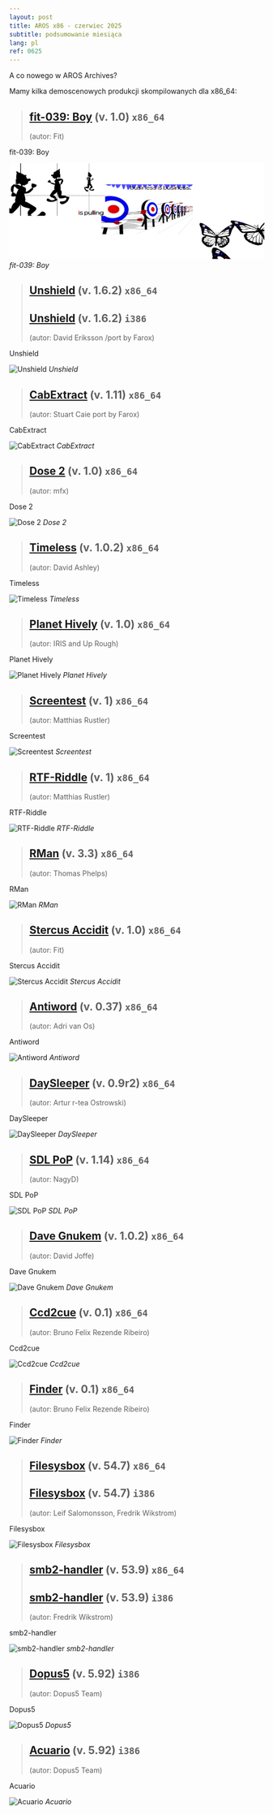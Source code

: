 ```yaml
---
layout: post
title: AROS x86 - czerwiec 2025
subtitle: podsumowanie miesiąca
lang: pl
ref: 0625
---
```


A co nowego w AROS Archives?

Mamy kilka demoscenowych produkcji skompilowanych dla x86_64:

> ## [fit-039: Boy](https://archives.arosworld.org/?function=showfile&file=demo/scene/fit/boy.x86_64-aros-v11.zip) (v. 1.0) `x86_64`
> (autor:	Fit)

fit-039: Boy

![fit-039: Boy](/assets/img/0625/boy.png)
*fit-039: Boy*

> ## [Unshield](https://archives.arosworld.org/?function=showfile&file=utility/archive/unshield1.6.2.x86_64-aros-v11.zip) (v. 1.6.2) `x86_64`
> ## [Unshield](https://archives.arosworld.org/?function=showfile&file=utility/archive/unshield-1.6.2.i386-aros.zip) (v. 1.6.2) `i386`
> (autor: David Eriksson /port by Farox)

Unshield

![Unshield](/assets/img/0625/unshield.png)
*Unshield*

> ## [CabExtract](https://archives.arosworld.org/?function=showfile&file=utility/archive/cabextract1.11.x86_64-aros-v11.zip) (v. 1.11) `x86_64`
> (autor: Stuart Caie port by Farox)

CabExtract

![CabExtract](/assets/img/0625/cabextract.png)
*CabExtract*

> ## [Dose 2](https://archives.arosworld.org/?function=showfile&file=demo/scene/dose2.x86_64-aros-v11.zip) (v. 1.0) `x86_64`
> (autor:	mfx)

Dose 2

![Dose 2](/assets/img/0625/dose2.jpg)
*Dose 2*

> ## [Timeless](https://archives.arosworld.org/?function=showfile&file=demo/scene/timeless.x86_64-aros-v11.zip) (v. 1.0.2) `x86_64`
> (autor:	David Ashley)

Timeless

![Timeless](/assets/img/0625/timeless.jpg)
*Timeless*

> ## [Planet Hively](https://archives.arosworld.org/?function=showfile&file=demo/music/planethively.x86_64-aros-v11.zip) (v. 1.0) `x86_64`
> (autor:	IRIS and Up Rough)

Planet Hively

![Planet Hively](/assets/img/0625/planethively.jpg)
*Planet Hively*

> ## [Screentest](https://archives.arosworld.org/?function=showfile&file=demo/misc/screentest-v1.x86_64-aros-v11.zip) (v. 1) `x86_64`
> (autor:	Matthias Rustler)

Screentest

![Screentest](/assets/img/0625/screentest.jpg)
*Screentest*

> ## [RTF-Riddle](https://archives.arosworld.org/?function=showfile&file=utility/text/convert/rtf-riddle-v3.97b.x86_64-aros-v11.zip) (v. 1) `x86_64`
> (autor:	Matthias Rustler)

RTF-Riddle

![RTF-Riddle](/assets/img/0625/rtf-riddle.jpg)
*RTF-Riddle*

> ## [RMan](https://archives.arosworld.org/?function=showfile&file=utility/text/convert/rman-v3.3.x86_64-aros-v11.zip) (v. 3.3) `x86_64`
> (autor:	Thomas Phelps)

RMan

![RMan](/assets/img/0625/rman.jpg)
*RMan*

> ## [Stercus Accidit](https://archives.arosworld.org/?function=showfile&file=demo/scene/fit/stercus.x86_64-aros-v11.zip) (v. 1.0) `x86_64`
> (autor:	Fit)

Stercus Accidit

![Stercus Accidit](/assets/img/0625/stercus.jpg)
*Stercus Accidit*

> ## [Antiword](https://archives.arosworld.org/?function=showfile&file=utility/text/convert/antiword-v0.37.x86_64-aros-v11.zip) (v. 0.37) `x86_64`
> (autor:	Adri van Os)

Antiword

![Antiword](/assets/img/0625/antiword.jpg)
*Antiword*

> ## [DaySleeper](https://archives.arosworld.org/?function=showfile&file=utility/text/misc/daysleeper-v0.9r2.x86_64-aros-v11.zip) (v. 0.9r2) `x86_64`
> (autor:	Artur r-tea Ostrowski)

DaySleeper

![DaySleeper](/assets/img/0625/daysleeper.jpg)
*DaySleeper*

> ## [SDL PoP](https://archives.arosworld.org/?function=showfile&file=game/platform/sdlpop.x86_64-aros-v11.zip) (v. 1.14) `x86_64`
> (autor:	NagyD)

SDL PoP

![SDL PoP](/assets/img/0625/sdlpop.jpg)
*SDL PoP*


> ## [Dave Gnukem](https://archives.arosworld.org/?function=showfile&file=game/platform/davegnukem.x86_64-aros-v11.zip) (v. 1.0.2) `x86_64`
> (autor:	David Joffe)

Dave Gnukem

![Dave Gnukem](/assets/img/0625/davegnukem.jpg)
*Dave Gnukem*

> ## [Ccd2cue](https://archives.arosworld.org/?function=showfile&file=utility/filetool/ccd2cue-v01.x86_64-aros-v11.zip) (v. 0.1) `x86_64`
> (autor:	Bruno Felix Rezende Ribeiro)

Ccd2cue

![Ccd2cue](/assets/img/0625/ccd2cue.jpg)
*Ccd2cue*

> ## [Finder](https://archives.arosworld.org/?function=showfile&file=utility/filetool/finder-v3.1.x86_64-aros-v11.zip) (v. 0.1) `x86_64`
> (autor:	Bruno Felix Rezende Ribeiro)

Finder

![Finder](/assets/img/0625/finder.jpg)
*Finder*

> ## [Filesysbox](https://archives.arosworld.org/?function=showfile&file=library/filesysbox-v54.7.x86_64-aros-v11.zip) (v. 54.7) `x86_64`
> ## [Filesysbox](https://archives.arosworld.org/?function=showfile&file=library/misc/filesysbox-v54.7.i386-aros.lha) (v. 54.7) `i386`
> (autor:	Leif Salomonsson, Fredrik Wikstrom)

Filesysbox

![Filesysbox](/assets/img/0625/filesysbox.jpg)
*Filesysbox*

> ## [smb2-handler](https://archives.arosworld.org/?function=showfile&file=network/samba/smb2fs-v53.9.x86_64-aros-v11.zip) (v. 53.9) `x86_64`
> ## [smb2-handler](https://archives.arosworld.org/?function=showfile&file=network/samba/smb2fs-v53.9.i386-aros.lha) (v. 53.9) `i386`
> (autor:	Fredrik Wikstrom)

smb2-handler

![smb2-handler](/assets/img/0625/smb2-handler.jpg)
*smb2-handler*

> ## [Dopus5](https://archives.arosworld.org/?function=showfile&file=utility/filetool/dopus5_92_i386-aros.zip) (v. 5.92) `i386`
> (autor:	Dopus5 Team)

Dopus5

![Dopus5](/assets/img/0625/dopus5.jpg)
*Dopus5*

> ## [Acuario](https://archives.arosworld.org/?function=showfile&file=utility/misc/acuario.lha) (v. 5.92) `i386`
> (autor:	Dopus5 Team)

Acuario

![Acuario](/assets/img/0625/acuario.jpg)
*Acuario*
